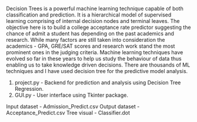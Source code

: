Decision Trees is a powerful machine learning technique capable of both classification and prediction. It is a hierarchical model of supervised learning comprising of internal decision nodes and terminal leaves.
The objective here is to build a college acceptance rate predictor suggesting the chance of admit a student has depending on the past academics and research. While many factors are still taken into consideration the academics - GPA, GRE/SAT scores and research work stand the most prominent ones in the judging criteria.
Machine learning techniques have evolved so far in these years to help us study the behaviour of data thus enabling us to take knowledge driven decisions. There are thousands of ML techniques and I have used decision tree for the predictive model analysis.

1. project.py - Backend for prediction and analysis using Decision Tree Regression.
2. GUI.py - User interface using Tkinter package.

Input dataset - Admission_Predict.csv
Output dataset - Acceptance_Predict.csv
Tree visual - Classifier.dot
